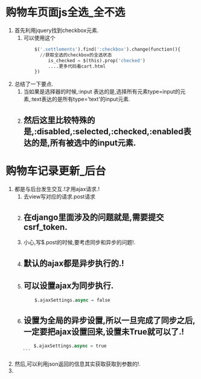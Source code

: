 # 购物车页面js全选_全不选

1. 首先利用jquery找到checkbox元素.
    1. 可以使用这个
        ```python
            $('.settlements').find(':checkbox').change(function(){
              //获取全选的checkbox的全选状态
                 is_checked = $(this).prop('checked')
                 ....更多代码看cart.html
            })
        ```
2. 总结了一下要点.
    1. 当如果是选择器的时候,:input 表达的是,选择所有元素type=input的元素,:text表达的是所有type='text'的input元素.
    2. ## 然后这里比较特殊的是,:disabled,:selected,:checked,:enabled表达的是,所有被选中的input元素.

# 购物车记录更新_后台
1. 都是与后台发生交互.!才用ajax请求.!
    1. 去view写对应的请求.post请求
    2. ## 在django里面涉及的问题就是,需要提交csrf_token.
    3. 小心,写$.post的时候,要考虑同步和异步的问题!.
    4. ## 默认的ajax都是异步执行的.!
    5. ## 可以设置ajax为同步执行.
        ```python
            $.ajaxSettings.async = false
        ```
    6. ## 设置为全局的异步设置,所以一旦完成了同步之后,一定要把ajax设置回来,设置未True就可以了.!
     ```python
            $.ajaxSettings.async = true
        ```
2. 然后,可以利用json返回的信息其实获取获取到参数的!.
3. 